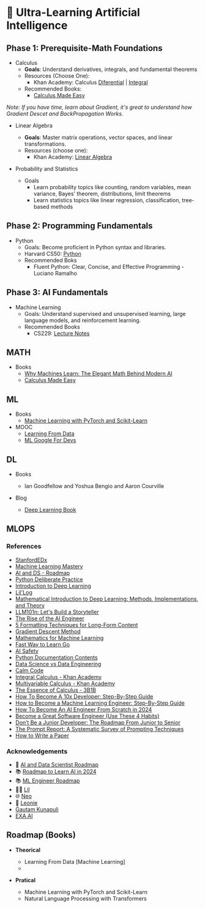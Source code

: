 # 🤖 **Ultra-Learning Artificial Intelligence**


## Phase 1: Prerequisite-Math Foundations

* Calculus
  * **Goals**: Understand derivatives, integrals, and fundamental theorems
  * Resources (Choose One):
    * Khan Academy:  Calculus [Diferential](https://en.khanacademy.org/math/differential-calculus) | [Integral](https://en.khanacademy.org/math/integral-calculus)
  * Recommended Books:
      *  [Calculus Made Easy](https://calculusmadeeasy.org/)

_Note: If you have time, learn about Gradient, it's great to understand how Gradient Descet and BackPropagation Works._

* Linear Algebra
  * **Goals**: Master matrix operations, vector spaces, and linear
  transformations.
  * Resources (choose one):
    * Khan Academy: [Linear Algebra](https://en.khanacademy.org/math/linear-algebra)

* Probability and Statistics
  * Goals
    * Learn probability topics like counting, random variables, mean variance, Bayes’ theorem,  distributions, limit theorems
    * Learn statistics topics like linear regression, classification,
tree-based methods

## Phase 2: Programming Fundamentals
* Python
    * Goals: Become proficient in Python syntax and libraries.
    * Harvard CS50: [Python](https://cs50.harvard.edu/python/2022/)
    * Recommended Boks
        * Fluent Python: Clear, Concise, and Effective Programming - Luciano Ramalho

## Phase 3: AI Fundamentals
* Machine Learning
  * Goals: Understand supervised and unsupervised learning, large language
  models, and reinforcement learning.
  * Recommended Books
    * CS229: [Lecture Notes](https://cs229.stanford.edu/lectures-spring2022/main_notes.pdf)

## MATH
- Books
  - [Why Machines Learn: The Elegant Math Behind Modern AI](https://www.amazon.fr/Why-Machines-Learn-Elegant-Behind/dp/0593185749)
  - [Calculus Made Easy](https://calculusmadeeasy.org/)
## ML
- Books
  - [Machine Learning with PyTorch and Scikit-Learn](https://www.amazon.fr/Machine-Learning-PyTorch-Scikit-Learn-learning/dp/1801819319?crid=1BZ1K40TH7BML&dib=eyJ2IjoiMSJ9.9yg8cwnXBFq04RJQdK79SwFjhzjR4fP4EMjh1KmmQLgdBno1pY-FmY5TWxiU6hv_taukDOGmQcsLrfftUrNqcGA0lrI-LFHdqfbLdYC1EJC9m7znegYAWPWvriUf8qjLHwPF_u-RqTU9vU1EDXaLkRXN35N6lvKPU6XPjN8R5NpO7t79t50yRIJRc8AjENa-_fPwgxt93SzNaViU2eQso1odGuCP_7VGhndT_OJUihfzqs7CadZHk7q5oT3Mtc1hPw9XGwt_UlJkBnDuqjl0FrdngPCf1SJKF4-hI2Am9CM.Pjq5rqO0O4__FF5pBpxFo5bKnAGU_WiLT4Plq62xUjE&dib_tag=se&keywords=machine+learning+with+pytorch+and+scikit-learn&qid=1730481361&sprefix=Machine+learning+wi%2Caps%2C325&sr=8-1)
- MOOC
    - [Learning From Data](https://work.caltech.edu/telecourse)
    - [ML Google For Devs](https://developers.google.com/machine-learning?hl=en)
## DL
- Books
  - Ian Goodfellow and Yoshua Bengio and Aaron Courville
 
 - Blog
   - [Deep Learning Book](https://www.deeplearningbook.com.br/ )

## MLOPS

### References
  - [StanfordEDx](https://github.com/amaas/stanford_dl_ex)
  - [Machine Learning Mastery](https://machinelearningmastery.com/start-here/)
  - [AI and DS - Roadmap](https://roadmap.sh/ai-data-scientist)
  - [Python Deliberate Practice](https://github.com/robert8138/python-deliberate-practice)
  - [Introduction to Deep Learning](https://sebastianraschka.com/blog/2021/dl-course.html#l01-introduction-to-deep-learning)
  - [Lil'Log](https://lilianweng.github.io/)
  - [Mathematical Introduction to Deep Learning: Methods, Implementations, and Theory](https://arxiv.org/pdf/2310.20360)
  - [LLM101n: Let's Build a Storyteller](https://github.com/karpathy/LLM101n?tab=readme-ov-file)
  - [The Rise of the AI Engineer](https://www.latent.space/p/ai-engineer)
  - [5 Formatting Techniques for Long-Form Content](https://www.nngroup.com/articles/formatting-long-form-content/)
  - [Gradient Descent Method](https://pt.khanacademy.org/math/multivariable-calculus/applications-of-multivariable-derivatives/optimizing-multivariable-functions/a/what-is-gradient-descent)
  - [Mathematics for Machine Learning](https://mml-book.github.io/)
  - [Fast Way to Learn Go](https://www.reddit.com/r/golang/comments/1465pwq/fastest_way_to_learn_golang/)
  - [AI Safety](https://80000hours.org/career-reviews/ai-safety-researcher/)
  - [Python Documentation Contents](https://docs.python.org/3/contents.html)
  - [Data Science vs Data Engineering](https://www.datacamp.com/blog/data-scientist-vs-data-engineer)
  - [Calm Code](https://calmcode.io/)
  - [Integral Calculus - Khan Academy](https://pt.khanacademy.org/math/integral-calculus)
  - [Multivariable Calculus - Khan Academy](https://pt.khanacademy.org/math/multivariable-calculus)
  - [The Essence of Calculus - 3B1B](https://www.youtube.com/watch?v=WUvTyaaNkzM&list=PLZHQObOWTQDMsr9K-rj53DwVRMYO3t5Yr)
  - [How To Become A 10x Developer: Step-By-Step Guide](https://zerotomastery.io/blog/how-to-become-a-10x-developer/#What-is-a-10x-Developer)
  - [How to Become a Machine Learning Engineer: Step-By-Step Guide](https://zerotomastery.io/blog/how-to-become-a-machine-learning-engineer/)
  - [How To Become An AI Engineer From Scratch in 2024](https://zerotomastery.io/blog/how-to-become-an-ai-engineer-from-scratch/)
  - [Become a Great Software Engineer (Use These 4 Habits)](https://zerotomastery.io/blog/how-to-be-a-great-software-engineer/)
  - [Don’t Be a Junior Developer: The Roadmap From Junior to Senior](https://zerotomastery.io/blog/dont-be-a-junior-developer-the-roadmap/)
  - [The Prompt Report: A Systematic Survey of Prompting Techniques](https://arxiv.org/pdf/2406.06608)
  - [How to Write a Paper](http://halfonlab.ccr.buffalo.edu/other_docs/scientific_paper.pdf)

### Acknowledgements
- 🚀 [AI and Data Scientist Roadmap](https://roadmap.sh/ai-data-scientist)
- 📚 [Roadmap to Learn AI in 2024](https://medium.com/bitgrit-data-science-publication/a-roadmap-to-learn-ai-in-2024-cc30c6aa6e16)
- 📚 [ML Engineer Roadmap](https://github.com/chris-chris/ml-engineer-roadmap)
- 👩‍💻 [Lil](https://lilianweng.github.io/)
- 🌐 [Neo](https://www.bneo.xyz/)
- 🧠 [Leonie](https://x.com/helloiamleonie)
- [Gautam Kunapuli](https://gkunapuli.github.io/teaching/)
- [EXA AI](https://cdn.prod.website-files.com/608338f07a8a726c265ad502/67245ae89ec6f0803f08b581_AI%20Roadmap_%20based%20on%20Stanford%20AI%20Graduate%20Certificate.pdf)

## Roadmap (Books)
- **Theorical**
   - Learning From Data [Machine Learning]
  - 

- **Pratical**
  -  Machine Learning with PyTorch and Scikit-Learn
  -  Natural Language Processing with Transformers
